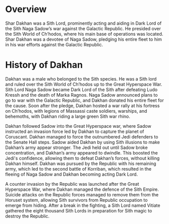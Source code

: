 # Overview

Shar Dakhan was a Sith Lord, prominently acting and aiding in Dark Lord of the Sith Naga Sadow’s war against the Galactic Republic.
He presided over the Sith World of Ch’hodos, where his main base of operations was located.
Shar Dakhan was a devotee of Naga Sadow, pledging his entire fleet to him in his war efforts against the Galactic Republic.

# History of Dakhan

Dakhan was a male who belonged to the Sith species.
He was a Sith lord and ruled over the Sith World of Ch’hodos up to the Great Hyperspace War.
Sith Lord Naga Sadow became Dark Lord of the Sith after defeating Ludo Kressh and the death of Marka Ragnos.
Naga Sadow announced plans to go to war with the Galactic Republic, and Dakhan donated his entire fleet for the cause.
Soon after the pledge, Dakhan hosted a war rally at his fortress on Ch’hodos, with legions of Massassi caste soldiers, warships, and behemoths, with Dakhan riding a large green Sith war rhino.

Dakhan followed Sadow into the Great Hyperspace war, where Sadow instructed an invasion force led by Dakhan to capture the planet of Coruscant.
Dakhan managed to force the outnumbered Jedi defenders to the Senate Hall steps.
Sadow aided Dakhan by using Sith illusions to make Dakhan’s army appear stronger.
The Jedi held out until Sadow broke concentration, and Dakhan’s army appeared to dwindle.
This boosted the Jedi's confidence, allowing them to defeat Dakhan’s forces, without killing Dakhan himself.
Dakhan was pursued by the Republic with his remaining army, which led to the second battle of Korriban, which resulted in the fleeing of Naga Sadow and Dakhan becoming acting Dark Lord.

A counter invasion by the Republic was launched after the Great Hyperspace War, where Dakhan managed the defence of the Sith Empire.
Suicide attacks on the Republic forces managed to remove them from the Horuset system, allowing Sith survivors from Republic occupation to emerge from hiding.
After a break in the fighting, a Sith Lord named Vitiate gathered the eight thousand Sith Lords in preparation for Sith magic to destroy the Republic.

